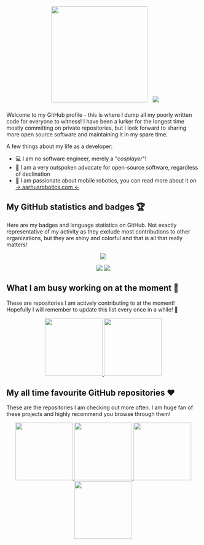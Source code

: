 <p align="center">
  <img src="images/header.gif" height=250; style="padding: 10px;" />

  <img src="https://readme-typing-svg.demolab.com/?lines=Hey,%20taskbjorn%20here!%20🦝;Welcome%20to%20my%20GitHub%20profile!&center=true&font=Raleway&vCenter=true&multiline=false&duration=5000&height=50&size=40px&width=700&color=4d3f65" />
</p>

Welcome to my GitHub profile - this is where I dump all my poorly written code
for everyone to witness! I have been a lurker for the longest time mostly
committing on private repositories, but I look forward to sharing more open
source software and maintaining it in my spare time.

A few things about my life as a developer:

* 💻 I am no software engineer, merely a "*cosplayer*"!
* 📢 I am a very outspoken advocate for open-source software, regardless of
  declination
* 🤖 I am passionate about mobile robotics, you can read more about it on
  [-> aarhusrobotics.com <-](https://aarhusrobotics.com)

## My GitHub statistics and badges 🏆

Here are my badges and language statistics on GitHub. Not exactly representative of my activity as they exclude most contributions to other organizations, but they are shiny and colorful and that is all that really matters!

<p align="center">
  <img src="https://github-profile-trophy.vercel.app/?username=taskbjorn&rank=-D,-?&column=7&row=1&theme=tokyonight&margin-w=13px&margin-h=0&no-bg=false&no-frame=false"</img>
</p>
<div align="center">
<div style="display: inline-block">
<img src="https://github-readme-stats.vercel.app/api?username=taskbjorn&theme=tokyonight&hide=&hide_title=false&card_width=350&hide_rank=false&rank_icon=github&show_icons=true&include_all_commits=true&line_height=28&exclude_repo=&custom_title=taskbjorn&text_bold=false&disable_animations=false&ring_color=2f80ed&number_format=long&show=">
</img>
</div>
<div style="display: inline-block">
<img src="https://github-readme-stats.vercel.app/api/top-langs/?username=taskbjorn&size_weight=0.5&count_weight=0.5&hide=css,ejs,html,javascript,lua&langs_count=5&layout=donut&hide_progress=false&theme=tokyonight"></img>
</div>
</div>

## What I am busy working on at the moment 🔧

These are repositories I am actively contributing to at the moment! Hopefully I will remember to update this list every once in a while! 📝

<p align="center">
  <a href=https://github.com/aarhus-robotics/olav>
    <img src="https://github-readme-stats.vercel.app/api/pin/?username=aarhus-robotics&repo=olav&theme=tokyonight&show_owner=true&description_lines_count=3&cache_seconds=21600" height="150px"></img>
  </a>
  <a href=https://github.com/taskbjorn/mpc-playground>
    <img src="https://github-readme-stats.vercel.app/api/pin/?username=taskbjorn&repo=mpc-playground&theme=tokyonight&show_owner=true&description_lines_count=3" height="150px"></img>
  </a>
</p>

## My all time favourite GitHub repositories ❤️

These are the repositories I am checking out more often. I am huge fan of these
projects and highly recommend you browse through them!

<p align="center">
  <a href="https://github.com/projectchrono/chrono">
    <img src="https://github-readme-stats.vercel.app/api/pin/?username=projectchrono&repo=chrono&theme=tokyonight&show_owner=true&description_lines_count=3" height="150px"></img>
  </a>
  <a href="https://github.com/casadi/casadi">
    <img src="https://github-readme-stats.vercel.app/api/pin/?username=casadi&repo=casadi&theme=tokyonight&show_owner=true&description_lines_count=3" height="150px"></img>
  </a>
  <a href="https://github.com/cat-milk/Anime-Girls-Holding-Programming-Books">
    <img src="https://github-readme-stats.vercel.app/api/pin/?username=cat-milk&repo=Anime-Girls-Holding-Programming-Books&theme=tokyonight&show_owner=true&description_lines_count=3" height="150px"></img>
  </a>
  <a href="https://github.com/awesome-selfhosted/awesome-selfhosted">
    <img src="https://github-readme-stats.vercel.app/api/pin/?username=awesome-selfhosted&repo=awesome-selfhosted&theme=tokyonight&show_owner=true&description_lines_count=3" height="150px"></img>
  </a>
</p>
